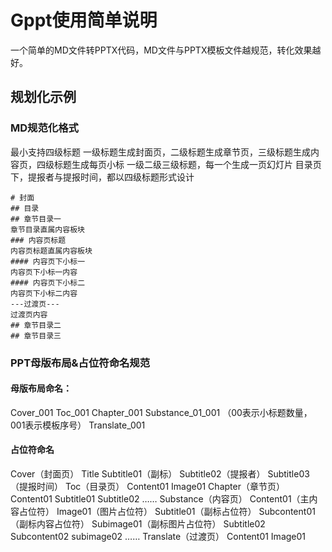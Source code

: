 # Gppt使用简单说明
一个简单的MD文件转PPTX代码，MD文件与PPTX模板文件越规范，转化效果越好。
## 规划化示例
### MD规范化格式
最小支持四级标题
一级标题生成封面页，二级标题生成章节页，三级标题生成内容页，四级标题生成每页小标
一级二级三级标题，每一个生成一页幻灯片
目录页下，提报者与提报时间，都以四级标题形式设计
~~~
# 封面
## 目录
## 章节目录一
章节目录直属内容板块
### 内容页标题
内容页标题直属内容板块
#### 内容页下小标一
内容页下小标一内容
#### 内容页下小标二
内容页下小标二内容
---过渡页---
过渡页内容
## 章节目录二
## 章节目录三
~~~
### PPT母版布局&占位符命名规范
#### 母版布局命名：
Cover_001
Toc_001
Chapter_001
Substance_01_001 （00表示小标题数量，001表示模板序号）
Translate_001
#### 占位符命名
Cover（封面页）
	Title
	Subtitle01（副标）
	Subtitle02（提报者）
	Subtitle03（提报时间）
Toc（目录页）
	Content01
	Image01
Chapter（章节页）
	Content01
	Subtitle01
	Subtitle02
	……
Substance（内容页）
	Content01（主内容占位符）
	Image01（图片占位符）
	Subtitle01（副标占位符）
	Subcontent01（副标内容占位符）
	Subimage01（副标图片占位符）
	Subtitle02
	Subcontent02
	subimage02
	……
Translate（过渡页）
	Content01
	Image01